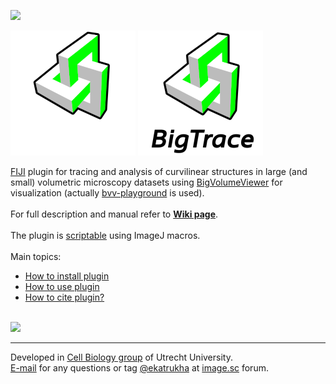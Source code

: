 [![](https://github.com/ekatrukha/bigtrace/actions/workflows/build-main.yml/badge.svg)](https://github.com/ekatrukha/bigtrace/actions/workflows/build-main.yml)

[![logo](./logo/bigtrace_logo_dark_200.png)](https://github.com/ekatrukha/BigTrace#gh-dark-mode-only)
[![logo](./logo/bigtrace_logo_light_200.png)](https://github.com/ekatrukha/BigTrace#gh-light-mode-only)


<a href="https://fiji.sc/">FIJI</a> plugin for tracing and analysis of curvilinear structures in large (and small) volumetric microscopy datasets using <a href="https://forum.image.sc/t/bigvolumeviewer-tech-demo/12104">BigVolumeViewer</a> for visualization (actually <a href="https://github.com/ekatrukha/bvv-playground">bvv-playground</a> is used). 
<br />
<br />
For full description and manual refer to <a href="https://github.com/ekatrukha/BigTrace/wiki"><strong>Wiki page</strong></a>.  
<br />
The plugin is <a href ="https://github.com/ekatrukha/BigTrace/wiki/Macros">scriptable</a> using ImageJ macros.  
<br />
Main topics:
<ul>
<li> <a href="https://github.com/ekatrukha/BigTrace/wiki/How-to-install-plugin">How to install plugin</a></li>
<li> <a href="https://github.com/ekatrukha/BigTrace/wiki/How-to-use-plugin">How to use plugin</a></li>
<li> <a href="https://github.com/ekatrukha/BigTrace/wiki/How-to-cite-plugin%3F">How to cite plugin?</a></li>
</ul>
<br />

<img src="https://katpyxa.info/software/BigTrace/bigtrace_example.gif" /> 

----------

Developed in <a href='http://cellbiology.science.uu.nl/'>Cell Biology group</a> of Utrecht University.  
<a href="mailto:katpyxa@gmail.com">E-mail</a> for any questions or tag <a href="https://forum.image.sc/u/ekatrukha/summary">@ekatrukha</a> at <a href="https://forum.image.sc/">image.sc</a> forum.
